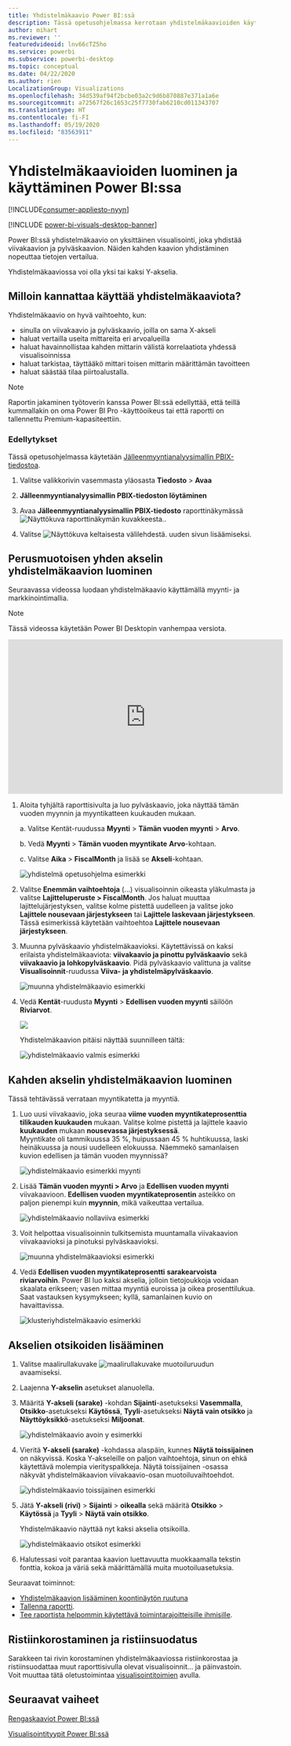 ```yaml
---
title: Yhdistelmäkaavio Power BI:ssä
description: Tässä opetusohjelmassa kerrotaan yhdistelmäkaavioiden käytöstä ja luonnista Power BI -palvelussa ja Power BI Desktopissa.
author: mihart
ms.reviewer: ''
featuredvideoid: lnv66cTZ5ho
ms.service: powerbi
ms.subservice: powerbi-desktop
ms.topic: conceptual
ms.date: 04/22/2020
ms.author: rien
LocalizationGroup: Visualizations
ms.openlocfilehash: 34d539af94f2bcbe03a2c9d6b870887e371a1a6e
ms.sourcegitcommit: a72567f26c1653c25f7730fab6210cd011343707
ms.translationtype: HT
ms.contentlocale: fi-FI
ms.lasthandoff: 05/19/2020
ms.locfileid: "83563911"
---
```

# <a name="create-and-use-combo-charts-in-power-bi"></a>Yhdistelmäkaavioiden luominen ja käyttäminen Power BI:ssa

[!INCLUDE[consumer-appliesto-nyyn](../includes/consumer-appliesto-nyyn.md)]

[!INCLUDE [power-bi-visuals-desktop-banner](../includes/power-bi-visuals-desktop-banner.md)]

Power BI:ssä yhdistelmäkaavio on yksittäinen visualisointi, joka yhdistää viivakaavion ja pylväskaavion. Näiden kahden kaavion yhdistäminen nopeuttaa tietojen vertailua.

Yhdistelmäkaaviossa voi olla yksi tai kaksi Y-akselia.

## <a name="when-to-use-a-combo-chart"></a>Milloin kannattaa käyttää yhdistelmäkaaviota?
Yhdistelmäkaavio on hyvä vaihtoehto, kun:

* sinulla on viivakaavio ja pylväskaavio, joilla on sama X-akseli
* haluat vertailla useita mittareita eri arvoalueilla
* haluat havainnollistaa kahden mittarin välistä korrelaatiota yhdessä visualisoinnissa
* haluat tarkistaa, täyttääkö mittari toisen mittarin määrittämän tavoitteen
* haluat säästää tilaa piirtoalustalla.

> [!NOTE]
> Raportin jakaminen työtoverin kanssa Power BI:ssä edellyttää, että teillä kummallakin on oma Power BI Pro -käyttöoikeus tai että raportti on tallennettu Premium-kapasiteettiin.

### <a name="prerequisites"></a>Edellytykset
Tässä opetusohjelmassa käytetään [Jälleenmyyntianalyysimallin PBIX-tiedostoa](https://download.microsoft.com/download/9/6/D/96DDC2FF-2568-491D-AAFA-AFDD6F763AE3/Retail%20Analysis%20Sample%20PBIX.pbix).

1. Valitse valikkorivin vasemmasta yläosasta **Tiedosto** > **Avaa**
   
2. **Jälleenmyyntianalyysimallin PBIX-tiedoston löytäminen**

1. Avaa **Jälleenmyyntianalyysimallin PBIX-tiedosto** raporttinäkymässä ![Näyttökuva raporttinäkymän kuvakkeesta.](media/power-bi-visualization-kpi/power-bi-report-view.png).

1. Valitse ![Näyttökuva keltaisesta välilehdestä.](media/power-bi-visualization-kpi/power-bi-yellow-tab.png) uuden sivun lisäämiseksi.



## <a name="create-a-basic-single-axis-combo-chart"></a>Perusmuotoisen yhden akselin yhdistelmäkaavion luominen
Seuraavassa videossa luodaan yhdistelmäkaavio käyttämällä myynti- ja markkinointimallia.
   > [!NOTE]
   > Tässä videossa käytetään Power BI Desktopin vanhempaa versiota.
   > 
   > 
<iframe width="560" height="315" src="https://www.youtube.com/embed/lnv66cTZ5ho?list=PL1N57mwBHtN0JFoKSR0n-tBkUJHeMP2cP" frameborder="0" allowfullscreen></iframe>  

<a name="create"></a>

1. Aloita tyhjältä raporttisivulta ja luo pylväskaavio, joka näyttää tämän vuoden myynnin ja myyntikatteen kuukauden mukaan.

    a.  Valitse Kentät-ruudussa **Myynti** \> **Tämän vuoden myynti**  >  **Arvo**.

    b.  Vedä **Myynti** \> **Tämän vuoden myyntikate** **Arvo**-kohtaan.

    c. Valitse **Aika**  \> **FiscalMonth** ja lisää se **Akseli**-kohtaan.

    ![yhdistelmä opetusohjelma esimerkki](media/power-bi-visualization-combo-chart/combotutorial1new.png)
5. Valitse **Enemmän vaihtoehtoja** (...) visualisoinnin oikeasta yläkulmasta ja valitse **Lajitteluperuste > FiscalMonth**. Jos haluat muuttaa lajittelujärjestyksen, valitse kolme pistettä uudelleen ja valitse joko **Lajittele nousevaan järjestykseen** tai **Lajittele laskevaan järjestykseen**. Tässä esimerkissä käytetään vaihtoehtoa **Lajittele nousevaan järjestykseen**.

6. Muunna pylväskaavio yhdistelmäkaavioksi. Käytettävissä on kaksi erilaista yhdistelmäkaaviota: **viivakaavio ja pinottu pylväskaavio** sekä **viivakaavio ja lohkopylväskaavio**. Pidä pylväskaavio valittuna ja valitse **Visualisoinnit**-ruudussa **Viiva- ja yhdistelmäpylväskaavio**.

    ![muunna yhdistelmäkaavio esimerkki](media/power-bi-visualization-combo-chart/converttocombo-new2.png)
7. Vedä **Kentät**-ruudusta **Myynti** \> **Edellisen vuoden myynti** säilöön **Riviarvot**.

   ![](media/power-bi-visualization-combo-chart/linevaluebucket.png)

   Yhdistelmäkaavion pitäisi näyttää suunnilleen tältä:

   ![yhdistelmäkaavio valmis esimerkki](media/power-bi-visualization-combo-chart/combochartdone-new.png)

## <a name="create-a-combo-chart-with-two-axes"></a>Kahden akselin yhdistelmäkaavion luominen
Tässä tehtävässä verrataan myyntikatetta ja myyntiä.

1. Luo uusi viivakaavio, joka seuraa **viime vuoden myyntikateprosenttia** **tilikauden kuukauden** mukaan. Valitse kolme pistettä ja lajittele kaavio **kuukauden** mukaan **nousevassa järjestyksessä**.  
Myyntikate oli tammikuussa 35 %, huipussaan 45 % huhtikuussa, laski heinäkuussa ja nousi uudelleen elokuussa. Näemmekö samanlaisen kuvion edellisen ja tämän vuoden myynnissä?

   ![yhdistelmäkaavio esimerkki myynti](media/power-bi-visualization-combo-chart/combo1-new.png)
2. Lisää **Tämän vuoden myynti > Arvo** ja **Edellisen vuoden myynti** viivakaavioon. **Edellisen vuoden myyntikateprosentin** asteikko on paljon pienempi kuin **myynnin**, mikä vaikeuttaa vertailua.      

   ![yhdistelmäkaavio nollaviiva esimerkki](media/power-bi-visualization-combo-chart/flatline-new.png)
3. Voit helpottaa visualisoinnin tulkitsemista muuntamalla viivakaavion viivakaavioksi ja pinotuksi pylväskaavioksi.

   ![muunna yhdistelmäkaavioksi esimerkki](media/power-bi-visualization-combo-chart/converttocombo-new.png)

4. Vedä **Edellisen vuoden myyntikateprosentti** **sarakearvoista** **riviarvoihin**. Power BI luo kaksi akselia, jolloin tietojoukkoja voidaan skaalata erikseen; vasen mittaa myyntiä euroissa ja oikea prosenttilukua. Saat vastauksen kysymykseen; kyllä, samanlainen kuvio on havaittavissa.

   ![klusteriyhdistelmäkaavio esimerkki](media/power-bi-visualization-combo-chart/power-bi-clustered-combo.png)    

## <a name="add-titles-to-the-axes"></a>Akselien otsikoiden lisääminen
1. Valitse maalirullakuvake ![maalirullakuvake](media/power-bi-visualization-combo-chart/power-bi-paintroller.png) muotoiluruudun avaamiseksi.
1. Laajenna **Y-akselin** asetukset alanuolella.
1. Määritä **Y-akseli (sarake)** -kohdan **Sijainti**-asetukseksi **Vasemmalla**, **Otsikko**-asetukseksi **Käytössä**, **Tyyli**-asetukseksi **Näytä vain otsikko** ja **Näyttöyksikkö**-asetukseksi **Miljoonat**.

   ![yhdistelmäkaavio avoin y esimerkki](media/power-bi-visualization-combo-chart/power-bi-open-y.png)
4. Vieritä **Y-akseli (sarake)** -kohdassa alaspäin, kunnes **Näytä toissijainen** on näkyvissä. Koska Y-akseleille on paljon vaihtoehtoja, sinun on ehkä käytettävä molempia vierityspalkkeja. Näytä toissijainen -osassa näkyvät yhdistelmäkaavion viivakaavio-osan muotoiluvaihtoehdot.

   ![yhdistelmäkaavio toissijainen esimerkki](media/power-bi-visualization-combo-chart/power-bi-secondary.png)
5. Jätä **Y-akseli (rivi)** > **Sijainti** > **oikealla** sekä määritä **Otsikko** > **Käytössä** ja **Tyyli** > **Näytä vain otsikko**.

   Yhdistelmäkaavio näyttää nyt kaksi akselia otsikoilla.

   ![yhdistelmäkaavio otsikot esimerkki](media/power-bi-visualization-combo-chart/power-bi-2-titles.png)

6. Halutessasi voit parantaa kaavion luettavuutta muokkaamalla tekstin fonttia, kokoa ja väriä sekä määrittämällä muita muotoiluasetuksia.

Seuraavat toiminnot:

* [Yhdistelmäkaavion lisääminen koontinäytön ruutuna](../create-reports/service-dashboard-tiles.md)
* [Tallenna raportti](../create-reports/service-report-save.md).
* [Tee raportista helpommin käytettävä toimintarajoitteisille ihmisille](../create-reports/desktop-accessibility-overview.md).

## <a name="cross-highlighting-and-cross-filtering"></a>Ristiinkorostaminen ja ristiinsuodatus

Sarakkeen tai rivin korostaminen yhdistelmäkaaviossa ristiinkorostaa ja ristiinsuodattaa muut raporttisivulla olevat visualisoinnit... ja päinvastoin. Voit muuttaa tätä oletustoimintaa [visualisointitoimien](../create-reports/service-reports-visual-interactions.md) avulla.

## <a name="next-steps"></a>Seuraavat vaiheet

[Rengaskaaviot Power BI:ssä](power-bi-visualization-doughnut-charts.md)

[Visualisointityypit Power BI:ssä](power-bi-visualization-types-for-reports-and-q-and-a.md)
